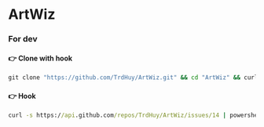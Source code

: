 # ArtWiz

### For dev

#### 👉 Clone with hook
``` bat
git clone "https://github.com/TrdHuy/ArtWiz.git" && cd "ArtWiz" && curl -s https://api.github.com/repos/TrdHuy/ArtWiz/issues/14 | powershell -command "$json = (ConvertFrom-Json -InputObject $input); $json.body | Out-File -FilePath .git\hooks\commit-msg"
```

#### 👉 Hook
``` bat
curl -s https://api.github.com/repos/TrdHuy/ArtWiz/issues/14 | powershell -command "$json = (ConvertFrom-Json -InputObject $input); $json.body | Out-File -FilePath .git\hooks\commit-msg"
```
